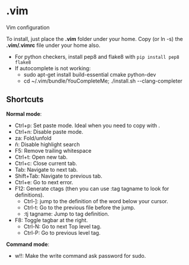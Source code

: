 # .vim
Vim configuration

To install, just place the **.vim** folder under your home. Copy (or ln -s) the **.vim/.vimrc** file under your home also.

- For python checkers, install pep8 and flake8 with `pip install pep8 flake8`
- If autocomplete is not working:
    - sudo apt-get install build-essential cmake python-dev
    - cd ~/.vim/bundle/YouCompleteMe; ./install.sh --clang-completer

## Shortcuts

__Normal mode__:
- Ctrl+p: Set paste mode. Ideal when you need to copy with <C-v>.
- Ctrl+n: Disable paste mode.
- za: Fold/unfold
- ñ: Disable highlight search
- F5: Remove trailing whitespace
- Ctrl+t: Open new tab.
- Ctrl+c: Close current tab.
- Tab: Navigate to next tab.
- Shift+Tab: Navigate to previous tab.
- Ctrl+e: Go to next error.
- F12: Generate ctags (then you can use :tag tagname to look for definitions).
    - Ctrl-]: jump to the definition of the word below your cursor.
    - Ctrl-t: Go to the previous file before the jump.
    - :tj tagname: Jump to tag definition.
- F8: Toggle tagbar at the right.
    - Ctrl-N: Go to next Top level tag.
    - Ctrl-P: Go to previous level tag.

__Command mode__:
- w!!: Make the write command ask password for sudo.
